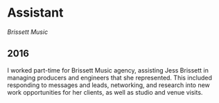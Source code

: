 # Assistant
*Brissett Music*
## 2016

I worked part-time for Brissett Music agency, assisting Jess Brissett in managing producers and engineers that she represented. This included responding to messages and leads, networking, and research into new work opportunities for her clients, as well as studio and venue visits.